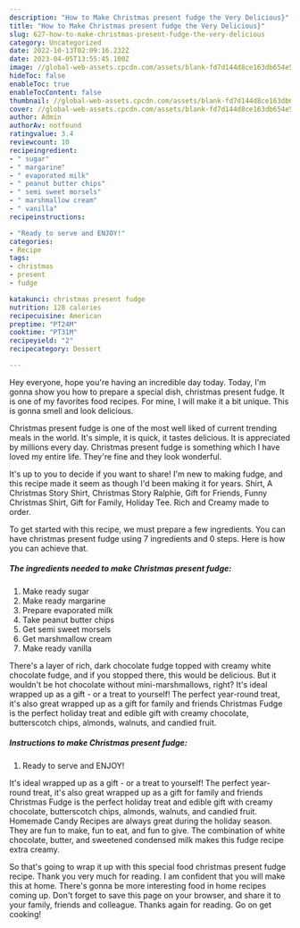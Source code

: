 ```yaml
---
description: "How to Make Christmas present fudge the Very Delicious}"
title: "How to Make Christmas present fudge the Very Delicious}"
slug: 627-how-to-make-christmas-present-fudge-the-very-delicious
category: Uncategorized
date: 2022-10-13T02:09:16.232Z
date: 2023-04-05T13:55:45.100Z
image: //global-web-assets.cpcdn.com/assets/blank-fd7d144d8ce163db654e5a02c40b08a2775adb7897d16e4062681dc7e1b2800f.png
hideToc: false
enableToc: true
enableTocContent: false
thumbnail: //global-web-assets.cpcdn.com/assets/blank-fd7d144d8ce163db654e5a02c40b08a2775adb7897d16e4062681dc7e1b2800f.png
cover: //global-web-assets.cpcdn.com/assets/blank-fd7d144d8ce163db654e5a02c40b08a2775adb7897d16e4062681dc7e1b2800f.png
author: Admin
authorAv: notfound
ratingvalue: 3.4
reviewcount: 10
recipeingredient:
- " sugar"
- " margarine"
- " evaporated milk"
- " peanut butter chips"
- " semi sweet morsels"
- " marshmallow cream"
- " vanilla"
recipeinstructions:

- "Ready to serve and ENJOY!"
categories:
- Recipe
tags:
- christmas
- present
- fudge

katakunci: christmas present fudge 
nutrition: 128 calories
recipecuisine: American
preptime: "PT24M"
cooktime: "PT31M"
recipeyield: "2"
recipecategory: Dessert

---
```



Hey everyone, hope you're having an incredible day today. Today, I'm gonna show you how to prepare a special dish, christmas present fudge. It is one of my favorites food recipes. For mine, I will make it a bit unique. This is gonna smell and look delicious.

Christmas present fudge is one of the most well liked of current trending meals in the world. It's simple, it is quick, it tastes delicious. It is appreciated by millions every day. Christmas present fudge is something which I have loved my entire life. They're fine and they look wonderful.

It&#39;s up to you to decide if you want to share! I&#39;m new to making fudge, and this recipe made it seem as though I&#39;d been making it for years. Shirt, A Christmas Story Shirt, Christmas Story Ralphie, Gift for Friends, Funny Christmas Shirt, Gift for Family, Holiday Tee. Rich and Creamy made to order.


To get started with this recipe, we must prepare a few ingredients. You can have christmas present fudge using 7 ingredients and 0 steps. Here is how you can achieve that.

<!--inarticleads1-->

##### The ingredients needed to make Christmas present fudge:

1. Make ready  sugar
1. Make ready  margarine
1. Prepare  evaporated milk
1. Take  peanut butter chips
1. Get  semi sweet morsels
1. Get  marshmallow cream
1. Make ready  vanilla


There&#39;s a layer of rich, dark chocolate fudge topped with creamy white chocolate fudge, and if you stopped there, this would be delicious. But it wouldn&#39;t be hot chocolate without mini-marshmallows, right? It&#39;s ideal wrapped up as a gift - or a treat to yourself! The perfect year-round treat, it&#39;s also great wrapped up as a gift for family and friends Christmas Fudge is the perfect holiday treat and edible gift with creamy chocolate, butterscotch chips, almonds, walnuts, and candied fruit. 

<!--inarticleads2-->

##### Instructions to make Christmas present fudge:


1. Ready to serve and ENJOY!

It&#39;s ideal wrapped up as a gift - or a treat to yourself! The perfect year-round treat, it&#39;s also great wrapped up as a gift for family and friends Christmas Fudge is the perfect holiday treat and edible gift with creamy chocolate, butterscotch chips, almonds, walnuts, and candied fruit. Homemade Candy Recipes are always great during the holiday season. They are fun to make, fun to eat, and fun to give. The combination of white chocolate, butter, and sweetened condensed milk makes this fudge recipe extra creamy. 

So that's going to wrap it up with this special food christmas present fudge recipe. Thank you very much for reading. I am confident that you will make this at home. There's gonna be more interesting food in home recipes coming up. Don't forget to save this page on your browser, and share it to your family, friends and colleague. Thanks again for reading. Go on get cooking!
